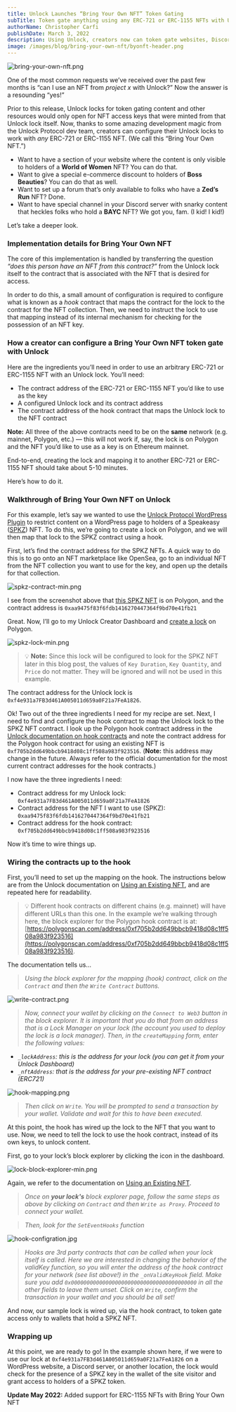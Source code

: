 ```yaml
---
title: Unlock Launches “Bring Your Own NFT” Token Gating
subTitle: Token gate anything using any ERC-721 or ERC-1155 NFTs with Unlock Protocol
authorName: Christopher Carfi
publishDate: March 3, 2022
description: Using Unlock, creators now can token gate websites, Discord servers, and more using any ERC-721 or ERC-1155 NFT. We call this “Bring Your Own NFT” and it’s amazing.
image: /images/blog/bring-your-own-nft/byonft-header.png
---
```


![bring-your-own-nft.png](/images/blog/bring-your-own-nft/byonft-header.png)

One of the most common requests we’ve received over the past few months is “can I use an NFT from *project x* with Unlock?” Now the answer is a resounding “yes!”

Prior to this release, Unlock locks for token gating content and other resources would only open for NFT access keys that were minted from that Unlock lock itself. Now, thanks to some amazing development magic from the Unlock Protocol dev team, creators can configure their Unlock locks to work with *any* ERC-721 or ERC-1155 NFT. (We call this “Bring Your Own NFT.”)

- Want to have a section of your website where the content is only visible to holders of a **World of Women** NFT? You can do that.
- Want to give a special e-commerce discount to holders of **Boss Beauties**? You can do that as well.
- Want to set up a forum that’s only available to folks who have a **Zed’s Run** NFT? Done.
- Want to have special channel in your Discord server with snarky content that heckles folks who hold a **BAYC** NFT? We got you, fam. (I kid! I kid!)

Let’s take a deeper look.

### Implementation details for Bring Your Own NFT

The core of this implementation is handled by transferring the question *“does this person have an NFT from this contract?”* from the Unlock lock itself to the contract that is associated with the NFT that is desired for access. 

In order to do this, a small amount of configuration is required to configure what is known as a *hook* contract that maps the contract for the lock to the contract for the NFT collection. Then, we need to instruct the lock to use that mapping instead of its internal mechanism for checking for the possession of an NFT key.

### How a creator can configure a Bring Your Own NFT token gate with Unlock

Here are the ingredients you’ll need in order to use an arbitrary ERC-721 or ERC-1155 NFT with an Unlock lock. You’ll need:

- The contract address of the ERC-721 or ERC-1155 NFT you’d like to use as the key
- A configured Unlock lock and its contract address
- The contract address of the hook contract that maps the Unlock lock to the NFT contract

**Note:** All three of the above contracts need to be on the **same** network (e.g. mainnet, Polygon, etc.) — this will not work if, say, the lock is on Polygon and the NFT you’d like to use as a key is on Ethereum mainnet.

End-to-end, creating the lock and mapping it to another ERC-721 or ERC-1155 NFT should take about 5-10 minutes. 

Here’s how to do it.

### Walkthrough of Bring Your Own NFT on Unlock

For this example, let’s say we wanted to use the [Unlock Protocol WordPress Plugin](https://unlock-protocol.com/blog/unlock-protocol-wordpress-plugin) to restrict content on a WordPress page to holders of a Speakeasy ([SPKZ](https://spkz.io/)) NFT. To do this, we’re going to create a lock on Polygon, and we will then map that lock to the SPKZ contract using a hook.

First, let’s find the contract address for the SPKZ NFTs. A quick way to do this is to go onto an NFT marketplace like OpenSea, go to an individual NFT from the NFT collection you want to use for the key, and open up the details for that collection.

![spkz-contract-min.png](/images/blog/bring-your-own-nft/spkz-contract-min.png)

I see from the screenshot above that [this SPKZ NFT](https://opensea.io/assets/matic/0xaa9475f83f6fdb1416270447364f9bd70e41fb21/1410) is on Polygon, and the contract address is `0xaa9475f83f6fdb1416270447364f9bd70e41fb21`

Great. Now, I’ll go to my Unlock Creator Dashboard and [create a lock](https://docs.unlock-protocol.com/unlock/creators/deploying-lock) on Polygon. 

![spkz-lock-min.png](/images/blog/bring-your-own-nft/spkz-lock-min.png)

> 💡 **Note:** Since this lock will be configured to look for the SPKZ NFT later in this blog post, the values of `Key Duration`, `Key Quantity`, and `Price` do not matter. They will be ignored and will not be used in this example.

The contract address for the Unlock lock is `0xf4e931a7FB3d461A005011d659a0F21a7FeA1826`.

Ok! Two out of the three ingredients I need for my recipe are set. Next, I need to find and configure the hook contract to map the Unlock lock to the SPKZ NFT contract. I look up the Polygon hook contract address in the [Unlock documentation on hook contracts](https://docs.unlock-protocol.com/unlock/creators/tutorials-1/using-an-existing-nft-contract) and note the contract address for the Polygon hook contract for using an existing NFT is `0xf705b2dd649bbcb9418d08c1ff508a983f923516`. (**Note:** this address may change in the future. Always refer to the official documentation for the most current contract addresses for the hook contracts.)

I now have the three ingredients I need:

- Contract address for my Unlock lock: `0xf4e931a7FB3d461A005011d659a0F21a7FeA1826`
- Contract address for the NFT I want to use (SPKZ): `0xaa9475f83f6fdb1416270447364f9bd70e41fb21`
- Contract address for the hook contract: `0xf705b2dd649bbcb9418d08c1ff508a983f923516`

Now it’s time to wire things up.

### Wiring the contracts up to the hook

First, you’ll need to set up the mapping on the hook. The instructions below are from the Unlock documentation on [Using an Existing NFT](https://docs.unlock-protocol.com/unlock/creators/tutorials-1/using-an-existing-nft-contract#hooking-things-together), and are repeated here for readability.

> 💡 Different hook contracts on different chains (e.g. mainnet) will have different URLs than this one. In the example we’re walking through here, the block explorer for the Polygon hook contract is at: [https://polygonscan.com/address/0xf705b2dd649bbcb9418d08c1ff508a983f923516](https://polygonscan.com/address/0xf705b2dd649bbcb9418d08c1ff508a983f923516).

The documentation tells us...

> *Using the block explorer for the mapping (hook) contract, click on the `Contract` and then the `Write Contract` buttons.*
> 

![write-contract.png](/images/blog/bring-your-own-nft/write-contract.png)

> *Now, connect your wallet by clicking on the `Connect to Web3` button in the block explorer. It is important that you do that from an address that is a Lock Manager on your lock (the account you used to deploy the lock is a lock manager).
Then, in the `createMapping` form, enter the following values:*
> 
- *`_lockAddress`: this is the address for your lock (you can get it from your Unlock Dashboard)*
- *`_nftAddress`: that is the address for your pre-existing NFT contract (ERC721)*

![hook-mapping.png](/images/blog/bring-your-own-nft/hook-mapping.png)

> *Then click on `Write`. You will be prompted to send a transaction by your wallet. Validate and wait for this to have been executed.*
> 

At this point, the hook has wired up the lock to the NFT that you want to use. Now, we need to tell the lock to use the hook contract, instead of its own keys, to unlock content. 

First, go to your lock’s block explorer by clicking the icon in the dashboard.

![lock-block-explorer-min.png](/images/blog/bring-your-own-nft/lock-block-explorer-min.png)

Again, we refer to the documentation on [Using an Existing NFT](https://docs.unlock-protocol.com/unlock/creators/tutorials-1/using-an-existing-nft-contract#hooking-things-together).

> *Once on **your lock's** block explorer page, follow the same steps as above by clicking on `Contract` and then `Write as Proxy`. Proceed to connect your wallet.*
> 

> *Then, look for the `SetEventHooks` function*
> 

![hook-configration.jpg](/images/blog/bring-your-own-nft/hook-configration.jpg)

> *Hooks are 3rd party contracts that can be called when your lock itself is called. Here we are interested in changing the behavior of the validKey function, so you will enter the address of the hook contract for your network (see list above!) in the `_onValidKeyHook` field. Make sure you add `0x0000000000000000000000000000000000000000` in all the other fields to leave them unset.
Click on `Write`, confirm the transaction in your wallet and you should be all set!*
> 

And now, our sample lock is wired up, via the hook contract, to token gate access only to wallets that hold a SPKZ NFT.

### Wrapping up

At this point, we are ready to go! In the example shown here, if we were to use our lock at `0xf4e931a7FB3d461A005011d659a0F21a7FeA1826` on a WordPress website, a Discord server, or another location, the lock would check for the presence of a SPKZ key in the wallet of the site visitor and grant access to holders of a SPKZ token.

**Update May 2022:** Added support for ERC-1155 NFTs with Bring Your Own NFT
